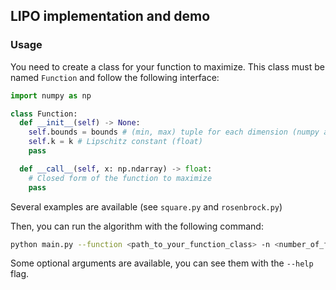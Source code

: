 ## LIPO implementation and demo

### Usage
You need to create a class for your function to maximize. This class must be named `Function` and follow the following interface:
```python
import numpy as np

class Function:
  def __init__(self) -> None:
    self.bounds = bounds # (min, max) tuple for each dimension (numpy array)
    self.k = k # Lipschitz constant (float)
    pass

  def __call__(self, x: np.ndarray) -> float:
    # Closed form of the function to maximize
    pass
```

Several examples are available (see `square.py` and `rosenbrock.py`)

Then, you can run the algorithm with the following command:
```bash
python main.py --function <path_to_your_function_class> -n <number_of_function_eval>
```
Some optional arguments are available, you can see them with the `--help` flag.